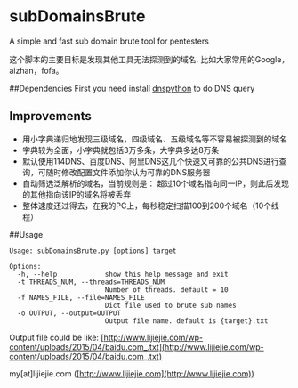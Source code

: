 # subDomainsBrute

A simple and fast sub domain brute tool for pentesters

这个脚本的主要目标是发现其他工具无法探测到的域名. 比如大家常用的Google，aizhan，fofa。

##Dependencies
First you need install [dnspython](http://www.dnspython.org/kits/1.12.0/) to do DNS query

## Improvements
* 用小字典递归地发现三级域名，四级域名、五级域名等不容易被探测到的域名
* 字典较为全面，小字典就包括3万多条，大字典多达8万条
* 默认使用114DNS、百度DNS、阿里DNS这几个快速又可靠的公共DNS进行查询，可随时修改配置文件添加你认为可靠的DNS服务器
* 自动筛选泛解析的域名，当前规则是： 超过10个域名指向同一IP，则此后发现的其他指向该IP的域名将被丢弃
* 整体速度还过得去，在我的PC上，每秒稳定扫描100到200个域名（10个线程）

##Usage
```
Usage: subDomainsBrute.py [options] target

Options:
  -h, --help            show this help message and exit
  -t THREADS_NUM, --threads=THREADS_NUM
                        Number of threads. default = 10
  -f NAMES_FILE, --file=NAMES_FILE
                        Dict file used to brute sub names
  -o OUTPUT, --output=OUTPUT
                        Output file name. default is {target}.txt
```

Output file could be like: [http://www.lijiejie.com/wp-content/uploads/2015/04/baidu.com_.txt](http://www.lijiejie.com/wp-content/uploads/2015/04/baidu.com_.txt)

my[at]lijiejie.com ([http://www.lijiejie.com](http://www.lijiejie.com))